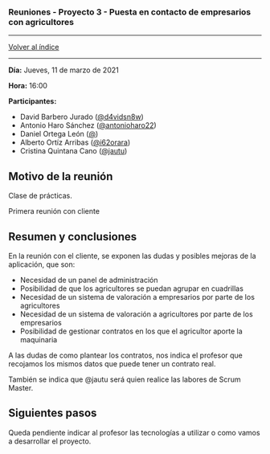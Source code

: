 ### Reuniones - Proyecto 3 - Puesta en contacto de empresarios con agricultores

---

[Volver al índice](../README.md)

---

**Día:** Jueves, 11 de marzo de 2021

**Hora:** 16:00

**Participantes:**

* David Barbero Jurado ([@d4vidsn8w](https://github.com/d4vidsn8w))
* Antonio Haro Sánchez ([@antonioharo22](https://github.com/antonioharo22))
* Daniel Ortega León ([@](https://github.com/))
* Alberto Ortíz Arribas ([@i62orara](https://github.com/i62orara))
* Cristina Quintana Cano ([@jautu](https://github.com/jautu))

## Motivo de la reunión


Clase de prácticas.

Primera reunión con cliente

## Resumen y conclusiones

En la reunión con el cliente, se exponen las dudas y posibles mejoras de la aplicación, que son:
* Necesidad de un panel de administración
* Posibilidad de que los agricultores se puedan agrupar en cuadrillas
* Necesidad de un sistema de valoración a empresarios por parte de los agricultores
* Necesidad de un sistema de valoración a agricultores por parte de los empresarios
* Posibilidad de gestionar contratos en los que el agricultor aporte la maquinaria

A las dudas de como plantear los contratos, nos indica el profesor que recojamos los mismos datos que puede tener un contrato real.

También se indica que @jautu será quien realice las labores de Scrum Master.

## Siguientes pasos

Queda pendiente indicar al profesor las tecnologías a utilizar o como vamos a desarrollar el proyecto.
